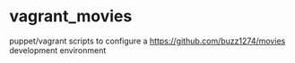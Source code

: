vagrant_movies
==============

puppet/vagrant scripts to configure a https://github.com/buzz1274/movies development environment
